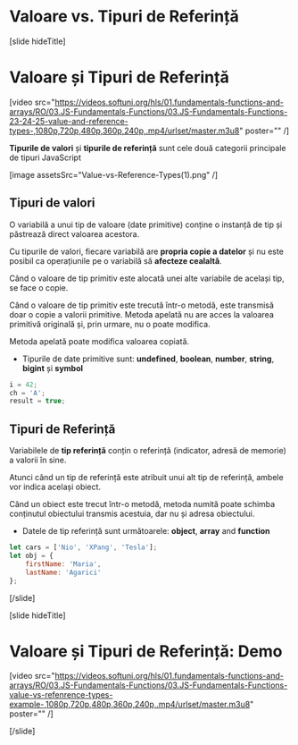 # Valoare vs. Tipuri de Referință

[slide hideTitle]

# Valoare și Tipuri de Referință

[video src="https://videos.softuni.org/hls/01.fundamentals-functions-and-arrays/RO/03.JS-Fundamentals-Functions/03.JS-Fundamentals-Functions-23-24-25-value-and-reference-types-,1080p,720p,480p,360p,240p,.mp4/urlset/master.m3u8" poster="" /]

**Tipurile de valori** și **tipurile de referință** sunt cele două categorii principale de tipuri JavaScript

[image assetsSrc="Value-vs-Reference-Types(1).png" /]

## Tipuri de valori

O variabilă a unui tip de valoare (date primitive) conține o instanță de tip și păstrează direct valoarea acestora.

Cu tipurile de valori, fiecare variabilă are **propria copie a datelor** și nu este posibil ca operațiunile pe o variabilă să **afecteze cealaltă**.

Când o valoare de tip primitiv este alocată unei alte variabile de același tip, se face o copie.

Când o valoare de tip primitiv este trecută într-o metodă, este transmisă doar o copie a valorii primitive.
Metoda apelată nu are acces la valoarea primitivă originală și, prin urmare, nu o poate modifica.

Metoda apelată poate modifica valoarea copiată.

- Tipurile de date primitive sunt: **undefined**, **boolean**, **number**, **string**, **bigint** și **symbol**

```js
i = 42;
ch = 'A';
result = true;
```


## Tipuri de Referință

Variabilele de **tip referință**  conțin o referință \(indicator, adresă de memorie\) a valorii în sine.

Atunci când un tip de referință este atribuit unui alt tip de referință, ambele vor indica același obiect.

Când un obiect este trecut într-o metodă, metoda numită poate schimba conținutul obiectului transmis acestuia, dar nu și adresa obiectului.

- Datele de tip referință sunt următoarele: **object**, **array** and **function**


```js
let cars = ['Nio', 'XPang', 'Tesla'];
let obj = {
    firstName: 'Maria',
    lastName: 'Agarici'
};
```

[/slide]

[slide hideTitle]
# Valoare și Tipuri de Referință: Demo

[video src="https://videos.softuni.org/hls/01.fundamentals-functions-and-arrays/RO/03.JS-Fundamentals-Functions/03.JS-Fundamentals-Functions-value-vs-refenrence-types-example-,1080p,720p,480p,360p,240p,.mp4/urlset/master.m3u8" poster="" /]

[/slide]
